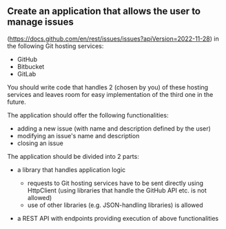 ## Create an application that allows the user to manage issues

(https://docs.github.com/en/rest/issues/issues?apiVersion=2022-11-28) in the following Git
hosting services:

- GitHub
- Bitbucket
- GitLab

You should write code that handles 2 (chosen by you) of these hosting services and leaves
room for easy implementation of the third one in the future.

The application should offer the following functionalities:

- adding a new issue (with name and description defined by the user)
- modifying an issue's name and description
- closing an issue

The application should be divided into 2 parts:

- a library that handles application logic
  - requests to Git hosting services have to be sent directly using HttpClient
    (using libraries that handle the GitHub API etc. is not allowed)
  - use of other libraries (e.g. JSON-handling libraries) is allowed

- a REST API with endpoints providing execution of above functionalities
